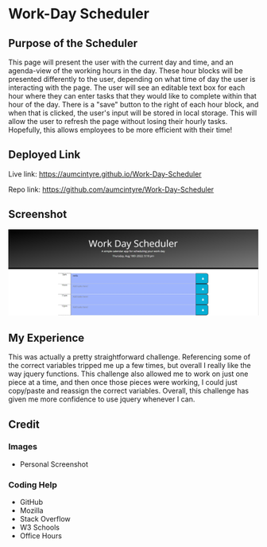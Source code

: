 # Work-Day Scheduler

## Purpose of the Scheduler

This page will present the user with the current day and time, and an agenda-view of the working hours in the day. These hour blocks will be presented differently to the user, depending on what time of day the user is interacting with the page. The user will see an editable text box for each hour where they can enter tasks that they would like to complete within that hour of the day. There is a "save" button to the right of each hour block, and when that is clicked, the user's input will be stored in local storage. This will allow the user to refresh the page without losing their hourly tasks. Hopefully, this allows employees to be more efficient with their time!


## Deployed Link

Live link:  https://aumcintyre.github.io/Work-Day-Scheduler

Repo link: https://github.com/aumcintyre/Work-Day-Scheduler


## Screenshot

![Screenshot](/Assets/workday-screenshot.jpg)

## My Experience

This was actually a pretty straightforward challenge. Referencing some of the correct variables tripped me up a few times, but overall I really like the way jquery functions. This challenge also allowed me to work on just one piece at a time, and then once those pieces were working, I could just copy/paste and reassign the correct variables. Overall, this challenge has given me more confidence to use jquery whenever I can.


## Credit

### Images
<ul>
<li>Personal Screenshot</li>
</ul>

### Coding Help
<ul>
<li>GitHub</li>
<li>Mozilla</li>
<li>Stack Overflow</li>
<li>W3 Schools</li>
<li>Office Hours</li>
</ul>
